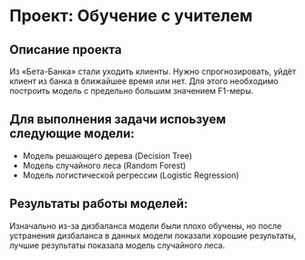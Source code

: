 # Проект: Обучение с учителем

## Описание проекта

Из «Бета-Банка» стали уходить клиенты.
Нужно спрогнозировать, уйдёт клиент из банка в ближайшее время или нет. 
Для этого необходимо построить модель с предельно большим значением F1-меры.

## Для выполнения задачи испоьзуем следующие модели:

* Модель решающего дерева (Decision Tree)
* Модель случайного леса (Random Forest)
* Модель логистической регрессии (Logistic Regression)

## Результаты работы моделей:

Изначально из-за дизбаланса модели были плохо обучены, но после устранения дизбаланса в данных модели показали хорошие результаты, лучшие результаты показала модель случайного леса.